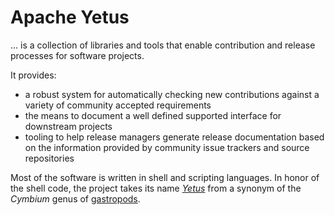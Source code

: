 <!---
  Licensed to the Apache Software Foundation (ASF) under one
  or more contributor license agreements.  See the NOTICE file
  distributed with this work for additional information
  regarding copyright ownership.  The ASF licenses this file
  to you under the Apache License, Version 2.0 (the
  "License"); you may not use this file except in compliance
  with the License.  You may obtain a copy of the License at

    http://www.apache.org/licenses/LICENSE-2.0

  Unless required by applicable law or agreed to in writing,
  software distributed under the License is distributed on an
  "AS IS" BASIS, WITHOUT WARRANTIES OR CONDITIONS OF ANY
  KIND, either express or implied.  See the License for the
  specific language governing permissions and limitations
  under the License.
-->

<div class="masthead">
	<div class="jumbotron">
          <h1>Apache Yetus</h1>
	  <div>
	    <p>... is a collection of libraries and tools that enable contribution and release processes for software projects.</p>
	  </div>
	</div>
</div>

It provides:

* a robust system for automatically checking new contributions against a variety of community accepted requirements
* the means to document a well defined supported interface for downstream projects
* tooling to help release managers generate release documentation based on the information provided by community issue trackers and source repositories

Most of the software is written in shell and scripting languages.  In honor of the shell code, the project takes its name
*[Yetus](http://www.marinespecies.org/aphia.php?p=taxdetails&id=385438)* from a synonym of the *Cymbium* genus
of [gastropods](https://en.wikipedia.org/wiki/Gastropoda).
